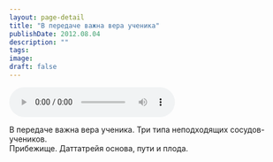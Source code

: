 ```yaml
---
layout: page-detail
title: "В передаче важна вера ученика"
publishDate: 2012.08.04
description: ""
tags:
image:
draft: false
---
```


<audio title="2012.08.04 - В передаче важна вера ученика.mp3" src="/upload/iblock/0b0/0b0d823de2ff052d5b905c1b15655c48.mp3" controls=""></audio>

 В передаче важна вера ученика. Три типа неподходящих сосудов-учеников.  
 Прибежище. Даттатрейя основа, пути и плода.  

  
